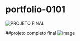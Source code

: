 # portfolio-0101

![PROJETO FINAL](https://github.com/aesir0101/portfolio-0101/assets/84733192/91401218-63fa-4ab1-9af1-c32009cfa906)


##projeto completo final ![image](https://github.com/aesir0101/portfolio-0101/assets/84733192/866f1104-0259-45ea-a6c0-676639d5a90f)

